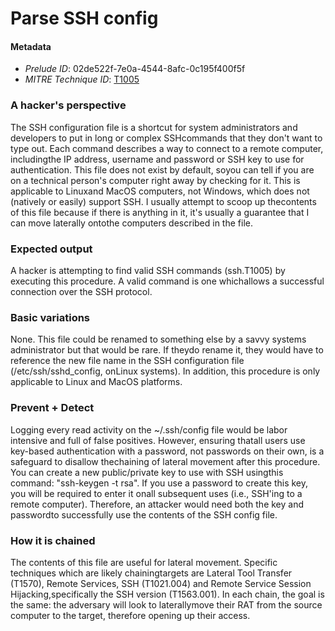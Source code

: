 
# Parse SSH config

#### Metadata

- *Prelude ID*: 02de522f-7e0a-4544-8afc-0c195f400f5f
- *MITRE Technique ID*: [T1005](https://attack.mitre.org/techniques/T1005/)

### A hacker's perspective

The SSH configuration file is a shortcut for system administrators and developers to put in long or complex SSHcommands that they don't want to type out. Each command describes a way to connect to a remote computer, includingthe IP address, username and password or SSH key to use for authentication. This file does not exist by default, soyou can tell if you are on a technical person's computer right away by checking for it. This is applicable to Linuxand MacOS computers, not Windows, which does not (natively or easily) support SSH. I usually attempt to scoop up thecontents of this file because if there is anything in it, it's usually a guarantee that I can move laterally ontothe computers described in the file.

### Expected output

A hacker is attempting to find valid SSH commands (ssh.T1005) by executing this procedure. A valid command is one whichallows a successful connection over the SSH protocol.

### Basic variations

None. This file could be renamed to something else by a savvy systems administrator but that would be rare. If theydo rename it, they would have to reference the new file name in the SSH configuration file (/etc/ssh/sshd_config, onLinux systems). In addition, this procedure is only applicable to Linux and MacOS platforms.

### Prevent + Detect

Logging every read activity on the ~/.ssh/config file would be labor intensive and full of false positives. However, ensuring thatall users use key-based authentication with a password, not passwords on their own, is a safeguard to disallow thechaining of lateral movement after this procedure. You can create a new public/private key to use with SSH usingthis command: "ssh-keygen -t rsa". If you use a password to create this key, you will be required to enter it onall subsequent uses (i.e., SSH'ing to a remote computer). Therefore, an attacker would need both the key and passwordto successfully use the contents of the SSH config file.

### How it is chained

The contents of this file are useful for lateral movement. Specific techniques which are likely chainingtargets are Lateral Tool Transfer (T1570), Remote Services, SSH (T1021.004) and Remote Service Session Hijacking,specifically the SSH version (T1563.001). In each chain, the goal is the same: the adversary will look to laterallymove their RAT from the source computer to the target, therefore opening up their access.
